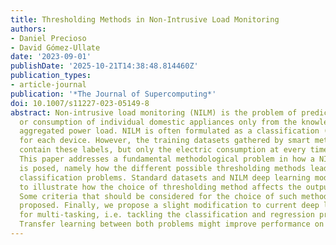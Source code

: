 ```yaml
---
title: Thresholding Methods in Non-Intrusive Load Monitoring
authors:
- Daniel Precioso
- David Gómez-Ullate
date: '2023-09-01'
publishDate: '2025-10-21T14:38:48.814460Z'
publication_types:
- article-journal
publication: '*The Journal of Supercomputing*'
doi: 10.1007/s11227-023-05149-8
abstract: Non-intrusive load monitoring (NILM) is the problem of predicting the status
  or consumption of individual domestic appliances only from the knowledge of the
  aggregated power load. NILM is often formulated as a classification (ON/OFF) problem
  for each device. However, the training datasets gathered by smart meters do not
  contain these labels, but only the electric consumption at every time interval.
  This paper addresses a fundamental methodological problem in how a NILM problem
  is posed, namely how the different possible thresholding methods lead to different
  classification problems. Standard datasets and NILM deep learning models are used
  to illustrate how the choice of thresholding method affects the output results.
  Some criteria that should be considered for the choice of such methods are also
  proposed. Finally, we propose a slight modification to current deep learning models
  for multi-tasking, i.e. tackling the classification and regression problems simultaneously.
  Transfer learning between both problems might improve performance on each of them.
---
```

